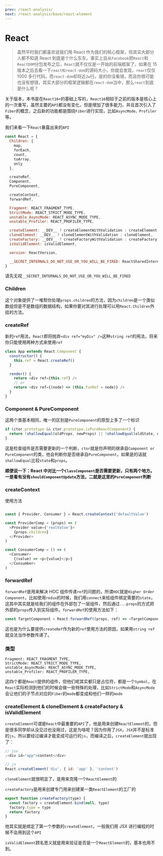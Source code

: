 ```yaml
---
prev: /react-analysis/
next: /react-analysis/base/react-element
---
```


# React

> 虽然平时我们都喜欢说我们用 React 作为我们的核心框架，但其实大部分人都不知道 React 到底是个什么东东。事实上自从`Facebook`把`React`和`ReactDOM`分包发布之后，`React`就不仅仅是一开始的前端框架了，如果在 15 版本之后去看一下`react和react-dom`的源码大小，你就会发现，`react`仅仅 1000 多行代码，而`react-dom`却将近`2w`行。是的你没看错，而且你很可能也没有想错，其实大部分的框架逻辑都在`react-dom`当中，那么`react`到底是什么呢？

关于版本，本书是在`React16+`的基础上写的，`React16`相较于之前的版本是核心上的一次重写，虽然主要的`API`都没有变化，但是增加了很多能力。并且首次引入了`Fiber`的概念，之后新的功能都是围绕`Fiber`进行实现，比如`AsyncMode，Profiler`等。

我们来看一下`React`暴露出来的`API`

```js
const React = {
  Children: {
    map,
    forEach,
    count,
    toArray,
    only
  },

  createRef,
  Component,
  PureComponent,

  createContext,
  forwardRef,

  Fragment: REACT_FRAGMENT_TYPE,
  StrictMode: REACT_STRICT_MODE_TYPE,
  unstable_AsyncMode: REACT_ASYNC_MODE_TYPE,
  unstable_Profiler: REACT_PROFILER_TYPE,

  createElement: __DEV__ ? createElementWithValidation : createElement,
  cloneElement: __DEV__ ? cloneElementWithValidation : cloneElement,
  createFactory: __DEV__ ? createFactoryWithValidation : createFactory,
  isValidElement: isValidElement,

  version: ReactVersion,

  __SECRET_INTERNALS_DO_NOT_USE_OR_YOU_WILL_BE_FIRED: ReactSharedInternals
}
```

请先无视`__SECRET_INTERNALS_DO_NOT_USE_OR_YOU_WILL_BE_FIRED`

### Children

这个对象提供了一堆帮你处理`props.children`的方法，因为`children`是一个类似数组但是不是数组的数据结构，如果你要对其进行处理可以用`React.Children`外挂的方法。

### createRef

新的`ref`用法，`React`即将抛弃`<div ref="myDiv" />`这种`string ref`的用法，将来你只能使用两种方式来使用`ref`

```js
class App extends React.Component {
  constructor() {
    this.ref = React.createRef()
  }

  render() {
    return <div ref={this.ref} />
    // or
    return <div ref={(node) => (this.funRef = node)} />
  }
}
```

### Component & PureComponent

这两个类基本相同，唯一的区别是`PureComponent`的原型上多了一个标识

```js
if (ctor.prototype && ctor.prototype.isPureReactComponent) {
  return !shallowEqual(oldProps, newProps) || !shallowEqual(oldState, newState)
}
```

这是检查组件是否需要更新的一个判断，`ctor`就是你声明的继承自`Component or PureComponent`的类，他会判断你是否继承自`PureComponent`，如果是的话就`shallowEqual`比较`state`和`props`。

**顺便说一下：React 中对比一个`ClassComponent`是否需要更新，只有两个地方。一是看有没有`shouldComponentUpdate`方法，二就是这里的`PureComponent`判断**

### createContext

使用方法

```js

const { Provider, Consumer } = React.createContext('defaultValue')

const ProviderComp = (props) => (
  <Provider value={'realValue'}>
    {props.children}
  </Provider>
)

const ConsumerComp = () => (
  <Consumer>
    {(value) => <p>{value}</p>}
  </Consumber>
)

```

### forwardRef

`forwardRef`是用来解决 HOC 组件传递`ref`的问题的，所谓`HOC`就是`Higher Order Component`，比如使用`redux`的时候，我们用`connect`来给组件绑定需要的`state`，这其中其实就是给我们的组件在外部包了一层组件，然后通过`...props`的方式把外部的`props`传入到实际组件。`forwardRef`的使用方法如下：

```js
const TargetComponent = React.forwardRef((props, ref) => <TargetComponent ref={ref} />)
```

这也是为什么要提供`createRef`作为新的`ref`使用方法的原因，如果用`string ref`就没法当作参数传递了。

### 类型

```
Fragment: REACT_FRAGMENT_TYPE,
StrictMode: REACT_STRICT_MODE_TYPE,
unstable_AsyncMode: REACT_ASYNC_MODE_TYPE,
unstable_Profiler: REACT_PROFILER_TYPE,
```

这四个都是`React`提供的组件，但他们呢其实都只是占位符，都是一个`Symbol`，在`React`实际检测到他们的时候会做一些特殊的处理，比如`StrictMode`和`AsyncMode`会让他们的子节点对应的`Fiber`的`mode`都变成和他们一样的`mode`

### createElement & cloneElement & createFactory & isValidElement

`createElement`可谓是`React`中最重要的`API`了，他是用来创建`ReactElement`的，但是很多同学却从没见过也没用过，这是为啥呢？因为你用了`JSX`，`JSX`并不是标准的`js`，所以要经过编译才能变成可运行的`js`，而编译之后，`createElement`就出现了：

```js
// jsx
;<div id="app">content</div>

// js
React.createElement('div', { id: 'app' }, 'content')
```

`cloneElement`就很明显了，是用来克隆一个`ReactElement`的

`createFactory`是用来创建专门用来创建某一类`ReactElement`的工厂的

```js
export function createFactory(type) {
  const factory = createElement.bind(null, type)
  factory.type = type
  return factory
}
```

他其实就是绑定了第一个参数的`createElement`，一般我们用 JSX 进行编程的时候不会用到这个`API`

`isValidElement`顾名思义就是用来验证是否是一个`ReactElement`的，基本也用不到。
